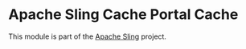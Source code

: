 # Apache Sling Cache Portal Cache

This module is part of the [Apache Sling](https://sling.apache.org) project.
